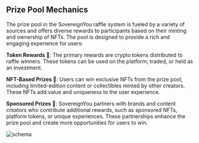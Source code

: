 ## Prize Pool Mechanics

The prize pool in the SovereignYou raffle system is fueled by a variety of sources and offers diverse rewards to participants based on their minting and ownership of NFTs. The pool is designed to provide a rich and engaging experience for users:

**Token Rewards 💎**: The primary rewards are crypto tokens distributed to raffle winners. These tokens can be used on the platform, traded, or held as an investment.

**NFT-Based Prizes 🎨**: Users can win exclusive NFTs from the prize pool, including limited-edition content or collectibles minted by other creators. These NFTs add value and uniqueness to the user experience.

**Sponsored Prizes 🎁**: SovereignYou partners with brands and content creators who contribute additional rewards, such as sponsored NFTs, platform tokens, or unique experiences. These partnerships enhance the prize pool and create more opportunities for users to win.

![schema](/images/raffle-system.png)

